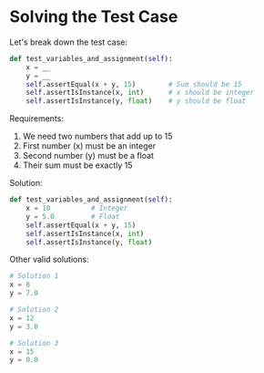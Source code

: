 # Solving the Test Case

Let's break down the test case:
```python
def test_variables_and_assignment(self):
    x = __
    y = __
    self.assertEqual(x + y, 15)        # Sum should be 15
    self.assertIsInstance(x, int)      # x should be integer
    self.assertIsInstance(y, float)    # y should be float
```

Requirements:
1. We need two numbers that add up to 15
2. First number (x) must be an integer
3. Second number (y) must be a float
4. Their sum must be exactly 15

Solution:
```python
def test_variables_and_assignment(self):
    x = 10          # Integer
    y = 5.0         # Float
    self.assertEqual(x + y, 15)
    self.assertIsInstance(x, int)
    self.assertIsInstance(y, float)
```

Other valid solutions:
```python
# Solution 1
x = 8
y = 7.0

# Solution 2
x = 12
y = 3.0

# Solution 3
x = 15
y = 0.0
```